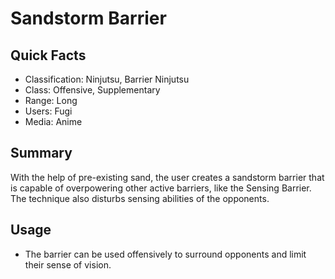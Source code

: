 # Sandstorm Barrier

## Quick Facts
- Classification: Ninjutsu, Barrier Ninjutsu
- Class: Offensive, Supplementary
- Range: Long
- Users: Fugi
- Media: Anime

## Summary
With the help of pre-existing sand, the user creates a sandstorm barrier that is capable of overpowering other active barriers, like the Sensing Barrier. The technique also disturbs sensing abilities of the opponents.

## Usage
- The barrier can be used offensively to surround opponents and limit their sense of vision.
